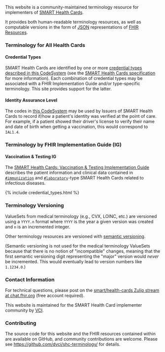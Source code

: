 This website is a community-maintained terminology resource for implementers of [SMART Health Cards](https://smarthealth.cards/).

It provides both human-readable terminology resources, as well as computable versions in the form of [JSON](https://www.json.org) representations of [FHIR Resources](https://www.hl7.org/fhir/resource.html).

### Terminology for All Health Cards

#### Credential Types

SMART Health Cards are identified by one or more [credential types described in this CodeSystem](CodeSystem-health-card.html) (see the [SMART Health Cards specification](https://spec.smarthealth.cards/#health-cards-are-encoded-as-compact-serialization-json-web-signatures-jws) for more information). Each combination of credential types may be associated with a FHIR Implementation Guide and/or type-specific terminology. This site provides support for the latter.

#### Identity Assurance Level

The codes in [this CodeSystem](CodeSystem-identity-assurance-level.html) may be used by Issuers of SMART Health Cards to record if/how a patient's identity was verified at the point of care. For example, if a patient showed their driver's license to verify their name and date of birth when getting a vaccination, this would correspond to `IAL1.4`.

### Terminology by FHIR Implementation Guide (IG)

#### Vaccination & Testing IG

The [SMART Health Cards: Vaccination & Testing Implementation Guide](https://vci.org/ig/vaccination-and-testing) describes the patient information and clinical data contained in [`#immunization`](CodeSystem-health-card.html) and [`#laboratory`](CodeSystem-health-card.html)-type SMART Health Cards related to infectious diseases.

{% include credential_types.html %}

### Terminology Versioning

ValueSets from medical terminology (e.g., CVX, LOINC, etc.) are versioned using a `YYYY.n` format where `YYYY` is the year a given version was created and `n` is an incremented integer.

Other terminology resources are versioned with [semantic versioning](https://semver.org/).

(Semantic versioning is not used for the medical terminology ValueSets because that there is no notion of "incompatible" changes, meaning that the first semantic versioning digit representing the "major" version would _never_ be incremented. This would eventually lead to version numbers like `1.1234.0`.)

### Contact Information

For technical questions, please post on the [smart/health-cards Zulip stream at chat.fhir.org](https://chat.fhir.org/#narrow/stream/284830-smart.2Fhealth-cards) (free account required).

This website is maintained for the SMART Health Card implementer community by [VCI](https://vci.org).

### Contributing

The source code for this website and the FHIR resources contained within are available on GitHub, and community contributions are welcome. Please see <https://github.com/dvci/shc-terminology/> for details.

<style>
/* Hide metadata table at top of page */
.colsd {
  display: none;
}
/* Hide toc */
.markdown-toc {
  display: none;
}
</style>